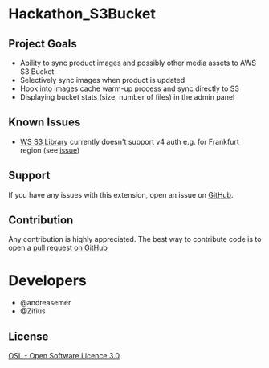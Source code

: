 # Hackathon_S3Bucket

## Project Goals

* Ability to sync product images and possibly other media assets to AWS S3 Bucket
* Selectively sync images when product is updated
* Hook into images cache warm-up process and sync directly to S3
* Displaying bucket stats (size, number of files) in the admin panel

## Known Issues

* [WS S3 Library](https://github.com/tpyo/amazon-s3-php-class) currently doesn't support v4 auth e.g. for Frankfurt region (see [issue](https://github.com/tpyo/amazon-s3-php-class/issues/96))

## Support
 
If you have any issues with this extension, open an issue on [GitHub](https://github.com/magento-hackathon/Hackathon_S3Bucket/issues).
 
## Contribution
 
Any contribution is highly appreciated. The best way to contribute code is to open a [pull request on GitHub](https://github.com/magento-hackathon/Hackathon_S3Bucket/pulls)
 
# Developers
 
* @andreasemer
* @Zifius
 
## License
 
[OSL - Open Software Licence 3.0](http://opensource.org/licenses/osl-3.0.php)
